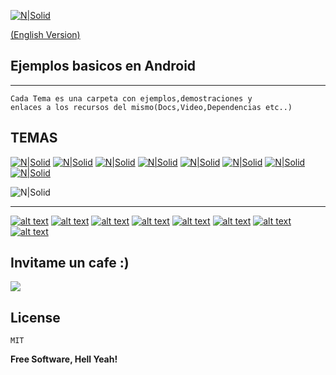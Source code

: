 [![N|Solid](http://i.imgur.com/4J0KPS5.png)](https://github.com/TutorialesHackro/AndroidTutorials)

[(English Version)]()


Ejemplos basicos  en Android
----

----

    Cada Tema es una carpeta con ejemplos,demostraciones y
    enlaces a los recursos del mismo(Docs,Video,Dependencias etc..)

## TEMAS
[![N|Solid](http://i.imgur.com/7N07Xj0.png)](https://github.com/TutorialesHackro/AndroidTutorials/tree/master/%23AndroidTutorials_Dagger2) [![N|Solid](http://i.imgur.com/wosCDUL.png)](https://github.com/TutorialesHackro/AndroidTutorials/tree/master/%23AndroidTutorials_MVP) [![N|Solid](http://i.imgur.com/onjHD9n.png)](https://github.com/TutorialesHackro/AndroidTutorials/tree/master/%23AndroidTutorials_SQLITE/SQLITE1) [![N|Solid](http://i.imgur.com/m0rIaxB.png)](https://github.com/TutorialesHackro/AndroidTutorials/tree/master/%23AndroidTutorials_Retrofit) [![N|Solid](http://i.imgur.com/sLem9M0.png)](https://goo.gl/XGfW7m) [![N|Solid](http://i.imgur.com/3rHBvum.png)](https://goo.gl/XGfW7m) [![N|Solid](http://i.imgur.com/DTFv6Z2.png)](https://goo.gl/XGfW7m) [![N|Solid](http://i.imgur.com/Eh4AOuI.png)](https://goo.gl/XGfW7m)



![N|Solid](http://cebronx.org/wp-content/uploads/2015/10/en-construccion_banner-608x227.jpg)


----


[![alt text][1.1]][1]
[![alt text][2.1]][2]
[![alt text][3.1]][3]
[![alt text][4.1]][4]
[![alt text][6.1]][6]
[![alt text][7.1]][7]
[![alt text][8.1]][8]
[![alt text][9.1]][9]



[1.1]: http://i.imgur.com/WSJnJGh.png (@DavidHackro)
[2.1]: http://i.imgur.com/LTj71u4.png (Tutoriales Hackro)
[3.1]: http://i.imgur.com/AkKkG9J.png (Tutoriales Hackro)
[4.1]: http://i.imgur.com/62TiA7Z.png (Tutoriales Hackro)

[6.1]: http://i.imgur.com/8bC1N1O.png (Tutoriales Hackro)
[7.1]: http://i.imgur.com/bkADK8K.png (Tutoriales Hackro)
[8.1]: http://i.imgur.com/c4q4tlZ.png (Tutoriales Hackro)
[9.1]: http://i.imgur.com/R6x7ACz.png (Hackro)

[1]: https://twitter.com/DavidHackro
[2]: https://www.facebook.com/TutorialesHackro/
[3]: https://www.youtube.com/channel/UClxVhu_GAuKJO7RSM-JAdtw
[4]: https://www.linkedin.com/in/davidhackro/

[6]: https://www.paypal.com/cgi-bin/webscr?cmd=_s-xclick&hosted_button_id=8Z684VNGVFSJA
[7]: http://stackoverflow.com/users/3741698/david-hackro
[8]: https://www.liveedu.tv/hackro/
[9]: https://www.hackerrank.com/hackro91




## Invitame un cafe :)
[![](https://www.paypalobjects.com/en_US/i/btn/btn_donateCC_LG.gif)](https://www.paypal.com/cgi-bin/webscr?cmd=_s-xclick&hosted_button_id=8Z684VNGVFSJA)

License
----
    MIT

**Free Software, Hell Yeah!**

